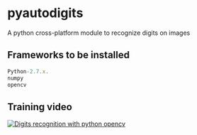 # pyautodigits
A python cross-platform module to recognize digits on images


## Frameworks to be installed
```javascript
Python-2.7.x.
numpy
opencv
```
## Training video
[![Digits recognition with python opencv](https://i.ytimg.com/vi/desRsZO5Oa8/hqdefault.jpg)](https://www.youtube.com/watch?v=desRsZO5Oa8)
